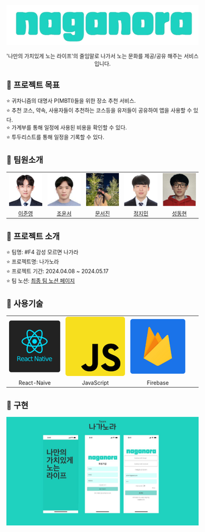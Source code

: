 <center>

![로고 이미지](src/assets/images/logo_fullname.png)

'나만의 가치있게 노는 라이프'의 줄임말로 나가서 노는 문화를 제공/공유 해주는 서비스입니다.

</center>

## 🐣 프로젝트 목표

⭐ 귀차니즘의 대명사 P(MBTI)들을 위한 장소 추천 서비스.<br/>
⭐ 추천 코스, 약속, 사용자들이 추천하는 코스등을 유저들이 공유하여 앱을 사용할 수 있다.<br/>
⭐ 가계부를 통해 일정에 사용된 비용을 확인할 수 있다.<br/>
⭐ 투두리스트를 통해 일정을 기록할 수 있다.

## 🐣 팀원소개

|                                       |                                     |                                     |                                       |                                          |
| :-----------------------------------: | :---------------------------------: | :---------------------------------: | :-----------------------------------: | :--------------------------------------: |
|       ![alt text](image-1.png)        |       ![alt text](image.png)        |      ![alt text](image-3.png)       |       ![alt text](image-4.png)        |         ![alt text](image-2.png)         |
| [이준영](https://github.com/moko0428) | [조윤서](https://github.com/zyyyun) | [문서진](https://github.com/ba-bam) | [정지민](https://github.com/wlals262) | [성동현](https://github.com/babycat1526) |

## 🐣 프로젝트 소개

⭐ 팀명: #F4 감성 모르면 나가라<br/>
⭐ 프로젝트명: 나가노라<br/>
⭐ 프로젝트 기간: 2024.04.08 ~ 2024.05.17<br/>
⭐ 팀 노션: [최종 팀 노션 페이지](https://www.notion.so/prgrms/Team-4-F4-67820a9cbf41407c891456161cd477ae)

## 🐣 사용기술

|                                         |                                         |                                           |     |     |
| :-------------------------------------: | :-------------------------------------: | :---------------------------------------: | :-: | :-: |
| <img src="./src/assets/images/rn.png"/> | <img src="./src/assets/images/js.png"/> | <img src="./src/assets/images/fire.png"/> |
|               React-Naive               |               JavaScript                |                 Firebase                  |

## 🐣 구현

<img src="./src/assets/images/page.jpg"/>
